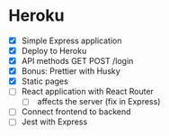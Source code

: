 Heroku 
======

* [x] Simple Express application
* [x] Deploy to Heroku
* [x] API methods GET POST /login
* [x] Bonus: Prettier with Husky
* [x] Static pages
* [ ] React application with React Router
  * [ ] <BrowserRouter /> affects the server (fix in Express)
* [ ] Connect frontend to backend
* [ ] Jest with Express
